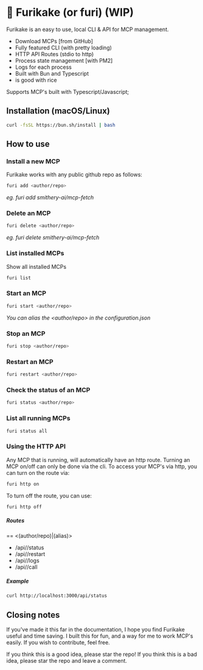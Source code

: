 # 🍃 Furikake (or furi) (WIP)

Furikake is an easy to use, local CLI & API for MCP management.

- Download MCPs [from GitHub]
- Fully featured CLI (with pretty loading)
- HTTP API Routes (stdio to http)
- Process state management [with PM2]
- Logs for each process
- Built with Bun and Typescript
- is good with rice

Supports MCP's built with Typescript/Javascript;

## Installation (macOS/Linux)

```bash
curl -fsSL https://bun.sh/install | bash
```

## How to use

### Install a new MCP

Furikake works with any public github repo as follows:

```bash
furi add <author/repo>
```

_eg. furi add smithery-ai/mcp-fetch_

### Delete an MCP

```bash
furi delete <author/repo>
```

_eg. furi delete smithery-ai/mcp-fetch_

### List installed MCPs

Show all installed MCPs

```bash
furi list
```

### Start an MCP

```bash
furi start <author/repo>
```

_You can alias the <author/repo> in the configuration.json_

### Stop an MCP

```bash
furi stop <author/repo>
```

### Restart an MCP

```bash
furi restart <author/repo>
```

### Check the status of an MCP

```bash
furi status <author/repo>
```

### List all running MCPs

```bash
furi status all
```

### Using the HTTP API

Any MCP that is running, will automatically have an http route.
Turning an MCP on/off can only be done via the cli.
To access your MCP's via http, you can turn on the route via:

```bash
furi http on
```

To turn off the route, you can use:

```bash
furi http off
```

##### Routes

<mcp-name> == <(author/repo)|(alias)>

- /api/<mcp-name>/status
- /api/<mcp-name>/restart
- /api/<mcp-name>/logs
- /api/<mcp-name>/call

##### Example

```bash
curl http://localhost:3000/api/status
```

## Closing notes

If you've made it this far in the documentation, I hope you find Furikake useful and time saving. I built this for fun, and a way for me to work MCP's easily. If you wish to contribute, feel free.

If you think this is a good idea, please star the repo! If you think this is a bad idea, please star the repo and leave a comment.
